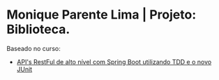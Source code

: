 # Monique Parente Lima | Projeto: Biblioteca.

Baseado no curso: 

- [API's RestFul de alto nível com Spring Boot utilizando TDD e o novo JUnit](https://nttdatalearn.udemy.com/course/design-de-apis-restful-com-tdd-spring-boot-e-junit-5/learn/lecture/16758904#overview)<br/>
